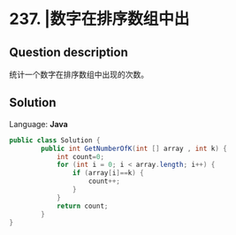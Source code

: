 # 237. |数字在排序数组中出

## Question description


统计一个数字在排序数组中出现的次数。


## Solution

Language: **Java**

```Java
public class Solution {
        public int GetNumberOfK(int [] array , int k) {
            int count=0;
            for (int i = 0; i < array.length; i++) {
                if (array[i]==k) {
                    count++;
                }
            }
            return count;
        }
}
```


